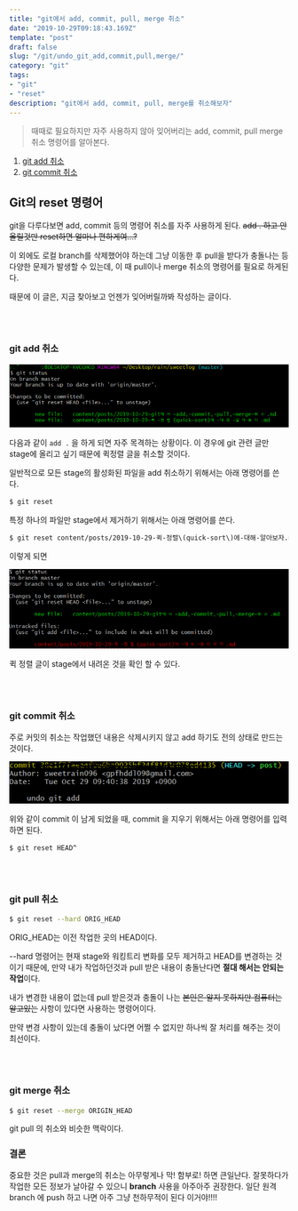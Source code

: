 ```yaml
---
title: "git에서 add, commit, pull, merge 취소"
date: "2019-10-29T09:18:43.169Z"
template: "post"
draft: false
slug: "/git/undo_git_add,commit,pull,merge/"
category: "git"
tags:
- "git"
- "reset"
description: "git에서 add, commit, pull, merge를 취소해보자"
---
```




> 때때로 필요하지만 자주 사용하지 않아 잊어버리는 add, commit, pull merge 취소 명령어를 알아본다.



1. [git add 취소](#git-add-취소)
2. [git commit 취소](#git-commit-취소)



## Git의 reset 명령어

git을 다루다보면 add, commit 등의 명령어 취소를 자주 사용하게 된다. <del>add . 하고 안올릴것만 reset하면 얼마나 편하게여...?</del>

이 외에도 로컬 branch를 삭제했어야 하는데 그냥 이동한 후 pull을 받다가 충돌나는 등 다양한 문제가 발생할 수 있는데, 이 때 pull이나 merge 취소의 명령어를 필요로 하게된다.

때문에 이 글은, 지금 찾아보고 언젠가 잊어버릴까봐 작성하는 글이다.

<br>

<br>

### git add 취소

![1572309012650](img/1572309012650.png)

다음과 같이 `add .` 을 하게 되면 자주 목격하는 상황이다. 이 경우에 git 관련 글만 stage에 올리고 싶기 때문에 퀵정렬 글을 취소할 것이다.



일반적으로 모든 stage의 활성화된 파일을 add 취소하기 위해서는 아래 명령어를 쓴다.

```bash
$ git reset
```

특정 하나의 파일만 stage에서 제거하기 위해서는 아래 명령어를 쓴다.

```bash
$ git reset content/posts/2019-10-29-퀵-정렬\(quick-sort\)에-대해-알아보자.md
```

이렇게 되면 

![1572309389120](img/1572309389120.png)

퀵 정렬 글이 stage에서 내려온 것을 확인 할 수 있다.

<br>

<br>

### git commit 취소

주로 커밋의 취소는 작업했던 내용은 삭제시키지 않고 add 하기도 전의 상태로 만드는 것이다.

![1572309712311](img/1572309712311.png)

위와 같이 commit 이 남게 되었을 때, commit 을 지우기 위해서는 아래 명령어를 입력하면 된다.

```bash
$ git reset HEAD^
```

<br>

<br>

### git pull 취소

```bash
$ git reset --hard ORIG_HEAD
```

ORIG_HEAD는 이전 작업한 곳의 HEAD이다. 

--hard 명령어는 현재 stage와 워킹트리 변화를 모두 제거하고 HEAD를 변경하는 것이기 때문에, 만약 내가 작업하던것과 pull 받은 내용이 충돌난다면 **절대 해서는 안되는 작업**이다.

내가 변경한 내용이 없는데 pull 받은것과 충돌이 나는 <del>본인은 알지 못하지만 컴퓨터는 알고있는</del> 사항이 있다면 사용하는 명령어이다.

만약 변경 사항이 있는데 충돌이 났다면 어쩔 수 없지만 하나씩 잘 처리를 해주는 것이 최선이다.

<br>

<br>

### git merge 취소

```bash
$ git reset --merge ORIGIN_HEAD
```

git pull 의 취소와 비슷한 맥락이다.



### 결론

중요한 것은 pull과 merge의 취소는 아무렇게나 막! 함부로! 하면 큰일난다. 잘못하다가 작업한 모든 정보가 날아갈 수 있으니 **branch** 사용을 아주아주 권장한다. 일단 원격 branch 에 push 하고 나면 아주 그냥 천하무적이 된다 이거야!!!!







